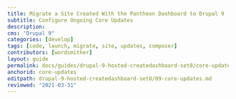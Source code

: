 ```yaml
---
title: Migrate a Site Created With the Pantheon Dashboard to Drupal 9
subtitle: Configure Ongoing Core Updates
description: 
cms: "Drupal 9"
categories: [develop]
tags: [code, launch, migrate, site, updates, composer]
contributors: [wordsmither]
layout: guide
permalink: docs/guides/drupal-9-hosted-createdashboard-set8/core-updates
anchorid: core-updates
editpath: drupal-9-hosted-createdashboard-set8/09-core-updates.md
reviewed: "2021-03-31"
---
```


<partial file="drupal-9/core-updates-partial.md" />
